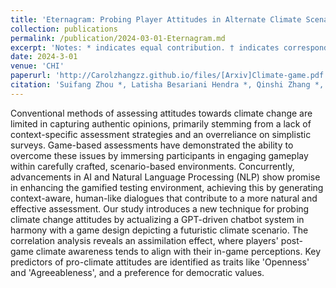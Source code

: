 ```yaml
---
title: 'Eternagram: Probing Player Attitudes in Alternate Climate Scenarios Through a ChatGPT-Driven Text Adventure'
collection: publications
permalink: /publication/2024-03-01-Eternagram.md
excerpt: 'Notes: * indicates equal contribution. † indicates corresponding Author.'
date: 2024-3-01
venue: 'CHI'
paperurl: 'http://Carolzhangzz.github.io/files/[Arxiv]Climate-game.pdf'
citation: 'Suifang Zhou *, Latisha Besariani Hendra *, Qinshi Zhang *, Jussi Holopainen, RAY LC † (2024). <i>Conference Paper</i>.'
---
```


 
Conventional methods of assessing attitudes towards climate change are limited in capturing authentic opinions, primarily stemming from a lack of context-specific assessment strategies and an overreliance on simplistic surveys. Game-based assessments have demonstrated the ability to overcome these issues by immersing participants in engaging gameplay within carefully crafted, scenario-based environments. Concurrently, advancements in AI and Natural Language Processing (NLP) show promise in enhancing the gamified testing environment, achieving this by generating context-aware, human-like dialogues that contribute to a more natural and effective assessment. Our study introduces a new technique for probing climate change attitudes by actualizing a GPT-driven chatbot system in harmony with a game design depicting a futuristic climate scenario. The correlation analysis reveals an assimilation effect, where players' post-game climate awareness tends to align with their in-game perceptions. Key predictors of pro-climate attitudes are identified as traits like 'Openness' and 'Agreeableness', and a preference for democratic values.
